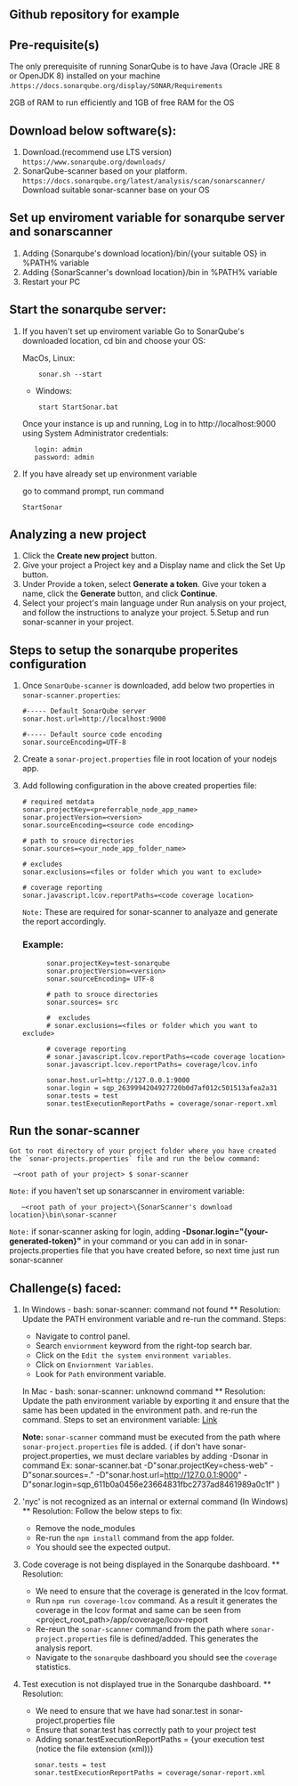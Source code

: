 ## Github repository for example

## Pre-requisite(s)

The only prerequisite of running SonarQube is to have Java (Oracle JRE 8 or OpenJDK 8) installed on your machine .`https://docs.sonarqube.org/display/SONAR/Requirements`

2GB of RAM to run efficiently and 1GB of free RAM for the OS

## Download below software(s):

1. Download.(recommend use LTS version)
   `https://www.sonarqube.org/downloads/`
2. SonarQube-scanner based on your platform.
   `https://docs.sonarqube.org/latest/analysis/scan/sonarscanner/`
   Download suitable sonar-scanner base on your OS

## Set up enviroment variable for sonarqube server and sonarscanner 
1. Adding {Sonarqube's download location}/bin/{your suitable OS} in %PATH% variable
2. Adding {SonarScanner's download location}/bin in %PATH% variable 
3. Restart your PC

## Start the sonarqube server:
1. If you haven't set up enviroment variable
    Go to SonarQube's downloaded location, cd bin and choose your OS:

    MacOs, Linux:

    ```
        sonar.sh --start
    ```

    - Windows:

    ```
        start StartSonar.bat
    ```
   Once your instance is up and running, Log in to http://localhost:9000 using System Administrator credentials:
   ```
      login: admin
      password: admin
   ```

2. If you have already set up environment variable

   go to command prompt, run command 
   ```
   StartSonar
   ```
## Analyzing a new project

1. Click the **Create new project** button.
2. Give your project a Project key and a Display name and click the Set Up button.
3. Under Provide a token, select **Generate a token**. Give your token a name, click the **Generate** button, and click **Continue**.
4. Select your project's main language under Run analysis on your project, and follow the instructions to analyze your project. 
5.Setup and run sonar-scanner in your project. 
## Steps to setup the sonarqube properites configuration

1. Once `SonarQube-scanner` is downloaded, add below two properties in `sonar-scanner.properties`:

   ```
   #----- Default SonarQube server
   sonar.host.url=http://localhost:9000

   #----- Default source code encoding
   sonar.sourceEncoding=UTF-8
   ```
2. Create a `sonar-project.properties` file in root location of your nodejs app.

3. Add following configuration in the above created properties file:

   ```
   # required metdata
   sonar.projectKey=<preferrable_node_app_name>
   sonar.projectVersion=<version>
   sonar.sourceEncoding=<source code encoding>

   # path to srouce directories
   sonar.sources=<your_node_app_folder_name>

   # excludes
   sonar.exclusions=<files or folder which you want to exclude>

   # coverage reporting
   sonar.javascript.lcov.reportPaths=<code coverage location>
   ```

   `Note:` These are required for sonar-scanner to analyaze and generate the report accordingly.

   ### Example:
   ```
         sonar.projectKey=test-sonarqube
         sonar.projectVersion=<version>
         sonar.sourceEncoding= UTF-8

         # path to srouce directories
         sonar.sources= src

         #  excludes
         # sonar.exclusions=<files or folder which you want to exclude>

         # coverage reporting
         # sonar.javascript.lcov.reportPaths=<code coverage location>
         sonar.javascript.lcov.reportPaths= coverage/lcov.info

         sonar.host.url=http://127.0.0.1:9000
         sonar.login = sqp_2639994204927720b0d7af012c501513afea2a31
         sonar.tests = test
         sonar.testExecutionReportPaths = coverage/sonar-report.xml
   ```
## Run the sonar-scanner

    Got to root directory of your project folder where you have created the `sonar-projects.properties` file and run the below command:
   ```
    ~<root path of your project> $ sonar-scanner
   ```
   
   `Note:` if you haven't set up sonarscanner in enviroment variable: 
   ```
      ~<root path of your project>\{SonarScanner's download location}\bin\sonar-scanner
   ```   
   `Note:` if sonar-scanner asking for login, adding **-Dsonar.login="{your-generated-token}"** in your command
            or you can add in in sonar-projects.properties file that you have created before, so next time just run sonar-scanner

## Challenge(s) faced:

1. In Windows - bash: sonar-scanner: command not found
   \*\* Resolution: Update the PATH environment variable and re-run the command.
   Steps:

   - Navigate to control panel.
   - Search `enviornment` keyword from the right-top search bar.
   - Click on the `Edit the system environment variables`.
   - Click on `Enviornment Variables`.
   - Look for `Path` environment variable.

   In Mac - bash: sonar-scanner: unknownd command
   \*\* Resolution: Update the path environment variable by exporting it and ensure that the same has been updated in the environment path. and re-run the command.
   Steps to set an environment variable: [Link](https://apple.stackexchange.com/questions/106778/how-do-i-set-environment-variables-on-os-x)

   **Note:** `sonar-scanner` command must be executed from the path where `sonar-project.properties` file is added.
   (
   if don't have sonar-project.properties, we must declare variables by adding -Dsonar in command
   Ex: sonar-scanner.bat -D"sonar.projectKey=chess-web" -D"sonar.sources=." -D"sonar.host.url=http://127.0.0.1:9000" -D"sonar.login=sqp_611b0a0456e23664831fbc2737ad8461989a0c1f"
   )

2. 'nyc' is not recognized as an internal or external command (In Windows)
   \*\* Resolution: Follow the below steps to fix:

   - Remove the node_modules
   - Re-run the `npm install` command from the app folder.
   - You should see the expected output.

3. Code coverage is not being displayed in the Sonarqube dashboard.
   \*\* Resolution:
   - We need to ensure that the coverage is generated in the lcov format.
   - Run `npm run coverage-lcov` command. As a result it generates the coverage in the lcov format and same can be seen from <project_root_path>/app/coverage/lcov-report
   - Re-reun the `sonar-scanner` command from the path where `sonar-project.properties` file is defined/added. This generates the analysis report.
   - Navigate to the `sonarqube` dashboard you should see the `coverage` statistics.
4. Test execution is not displayed true in the Sonarqube dashboard.
   \*\* Resolution:
   - We need to ensure that we have had sonar.test in sonar-project.properties file
   - Ensure that sonar.test has correctly path to your project test
   - Adding sonar.testExecutionReportPaths = {your execution test (notice the file extension (xml))}
   ```
      sonar.tests = test
      sonar.testExecutionReportPaths = coverage/sonar-report.xml
   ```
